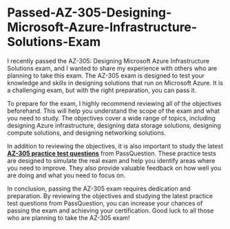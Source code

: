 # Passed-AZ-305-Designing-Microsoft-Azure-Infrastructure-Solutions-Exam
<p>I recently passed the AZ-305: Designing Microsoft Azure Infrastructure Solutions exam, and I wanted to share my experience with others who are planning to take this exam. The AZ-305 exam is designed to test your knowledge and skills in designing solutions that run on Microsoft Azure. It is a challenging exam, but with the right preparation, you can pass it.</p>

<p>To prepare for the exam, I highly recommend reviewing all of the objectives beforehand. This will help you understand the scope of the exam and what you need to study. The objectives cover a wide range of topics, including designing Azure infrastructure, designing data storage solutions, designing compute solutions, and designing networking solutions.</p>

<p>In addition to reviewing the objectives, it is also important to study the latest <a href="https://www.passquestion.com/az-305.html"><strong>AZ-305 practice test questions</strong></a> from PassQuestion. These practice tests are designed to simulate the real exam and help you identify areas where you need to improve. They also provide valuable feedback on how well you are doing and what you need to focus on.</p>

<p>In conclusion, passing the AZ-305 exam requires dedication and preparation. By reviewing the objectives and studying the latest practice test questions from PassQuestion, you can increase your chances of passing the exam and achieving your certification. Good luck to all those who are planning to take the AZ-305 exam!</p>
